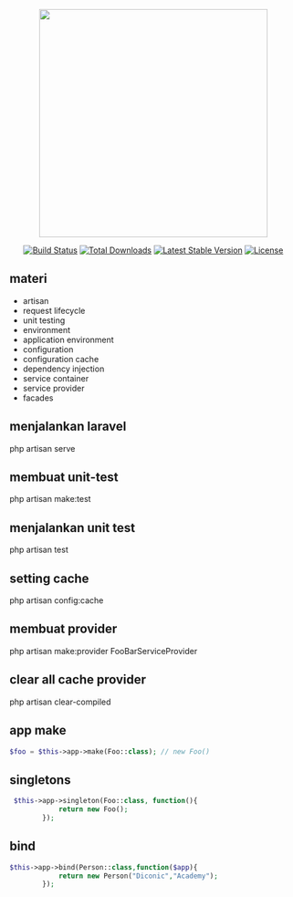 <p align="center"><a href="https://laravel.com" target="_blank"><img src="https://raw.githubusercontent.com/laravel/art/master/logo-lockup/5%20SVG/2%20CMYK/1%20Full%20Color/laravel-logolockup-cmyk-red.svg" width="400"></a></p>

<p align="center">
<a href="https://travis-ci.org/laravel/framework"><img src="https://travis-ci.org/laravel/framework.svg" alt="Build Status"></a>
<a href="https://packagist.org/packages/laravel/framework"><img src="https://img.shields.io/packagist/dt/laravel/framework" alt="Total Downloads"></a>
<a href="https://packagist.org/packages/laravel/framework"><img src="https://img.shields.io/packagist/v/laravel/framework" alt="Latest Stable Version"></a>
<a href="https://packagist.org/packages/laravel/framework"><img src="https://img.shields.io/packagist/l/laravel/framework" alt="License"></a>
</p>

## materi
- artisan
- request lifecycle
- unit testing
- environment
- application environment
- configuration
- configuration cache
- dependency injection
- service container
- service provider
- facades

## menjalankan laravel
php artisan serve

## membuat unit-test
php artisan make:test

## menjalankan unit test
php artisan test

## setting cache
php artisan config:cache

## membuat provider
php artisan make:provider FooBarServiceProvider

## clear all cache provider
php artisan clear-compiled

## app make
```php
$foo = $this->app->make(Foo::class); // new Foo()
```

## singletons
```php
 $this->app->singleton(Foo::class, function(){
            return new Foo();
        });
```
## bind
```php
$this->app->bind(Person::class,function($app){
            return new Person("Diconic","Academy");
        });
```